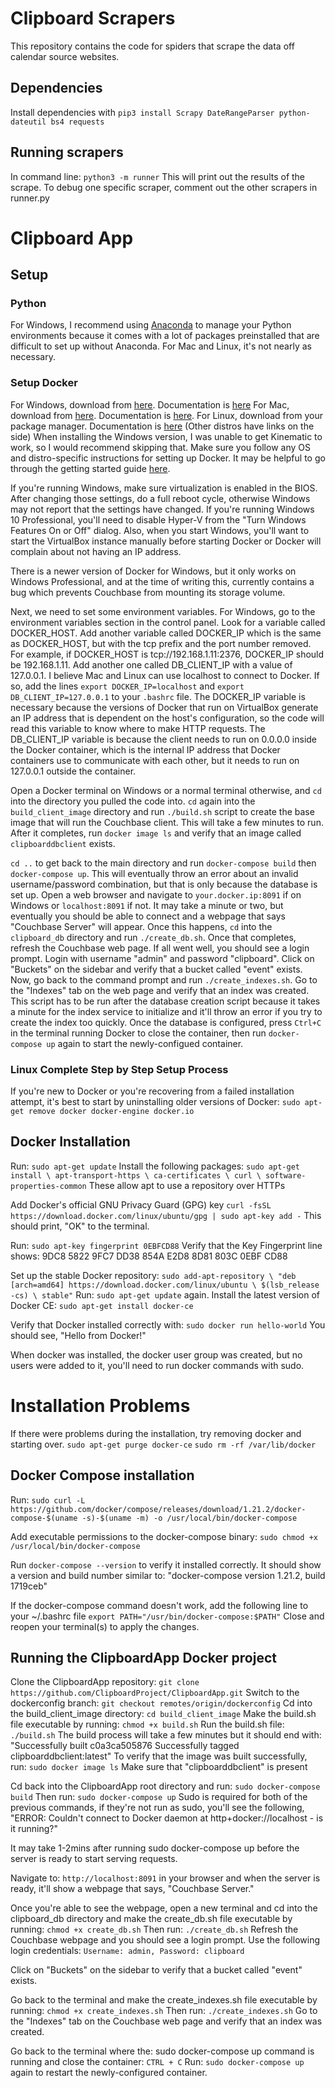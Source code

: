 # Clipboard Scrapers

This repository contains the code for spiders that scrape the data off calendar source websites.

## Dependencies

Install dependencies with `pip3 install Scrapy DateRangeParser python-dateutil bs4 requests`

## Running scrapers

In command line: `python3 -m runner`
This will print out the results of the scrape. To debug one specific scraper, comment out the other scrapers in runner.py

# Clipboard App

## Setup

### Python
For Windows, I recommend using [Anaconda](https://www.anaconda.com/download/) to manage your Python environments because it comes with a lot of packages preinstalled that are difficult to set up without Anaconda.
For Mac and Linux, it's not nearly as necessary.

### Setup Docker
For Windows, download from [here](https://docs.docker.com/toolbox/toolbox_install_windows/). Documentation is [here](https://docs.docker.com/toolbox/overview/)
For Mac, download from [here](https://www.docker.com/docker-mac). Documentation is [here](https://docs.docker.com/docker-for-mac/).
For Linux, download from your package manager. Documentation is [here](https://docs.docker.com/install/linux/docker-ce/ubuntu/) (Other distros have links on the side)
When installing the Windows version, I was unable to get Kinematic to work, so I would recommend skipping that.
Make sure you follow any OS and distro-specific instructions for setting up Docker. It may be helpful to go through the getting started guide [here](https://docs.docker.com/get-started/).

If you're running Windows, make sure virtualization is enabled in the BIOS. After changing those settings, do a full reboot cycle, otherwise Windows may not report that the settings have changed. If you're running Windows 10 Professional, you'll need to disable Hyper-V from the "Turn Windows Features On or Off" dialog. Also, when you start Windows, you'll want to start the VirtualBox instance manually before starting Docker or Docker will complain about not having an IP address.

There is a newer version of Docker for Windows, but it only works on Windows Professional, and at the time of writing this, currently contains a bug which prevents Couchbase from mounting its storage volume.

Next, we need to set some environment variables. For Windows, go to the environment variables section in the control panel. Look for a variable called DOCKER_HOST. Add another variable called DOCKER_IP which is the same as DOCKER_HOST, 
but with the tcp prefix and the port number removed. For example, if DOCKER_HOST is tcp://192.168.1.11:2376, DOCKER_IP should be 192.168.1.11. Add another one called DB_CLIENT_IP with a value of 127.0.0.1. 
I believe Mac and Linux can use localhost to connect to Docker. If so, add the lines `export DOCKER_IP=localhost` and `export DB_CLIENT_IP=127.0.0.1` to your `.bashrc` file. The DOCKER_IP variable is necessary because the versions of Docker that run on 
VirtualBox generate an IP address that is dependent on the host's configuration, so the code will read this variable to know where to make HTTP requests. The DB_CLIENT_IP variable is because the client needs to 
run on 0.0.0.0 inside the Docker container, which is the internal IP address that Docker containers use to communicate with each other, but it needs to run on 127.0.0.1 outside the container.

Open a Docker terminal on Windows or a normal terminal otherwise, and `cd` into the directory you pulled the code into.
`cd` again into the `build_client_image` directory and run `./build.sh` script to create the base image that will run the Couchbase client. 
This will take a few minutes to run. After it completes, run `docker image ls` and verify that an image called `clipboarddbclient` exists.

`cd ..` to get back to the main directory and run `docker-compose build` then `docker-compose up`. This will eventually throw an error about an invalid username/password combination, but that is only because the database is set up.
Open a web browser and navigate to `your.docker.ip:8091` if on Windows or `localhost:8091` if not. It may take a minute or two, but eventually you should be able to connect and a webpage that says "Couchbase Server" will appear.
Once this happens, `cd` into the `clipboard_db` directory and run `./create_db.sh`. Once that completes, refresh the Couchbase web page. If all went well, you should see a login prompt. Login with username "admin" and password "clipboard".
Click on "Buckets" on the sidebar and verify that a bucket called "event" exists. Now, go back to the command prompt and run `./create_indexes.sh`. Go to the "Indexes" tab on the web page and verify that an index was created. 
This script has to be run after the database creation script because it takes a minute for the index service to initialize and it'll throw an error if you try to create the index too quickly. Once the database is configured, 
press `Ctrl+C` in the terminal running Docker to close the container, then run `docker-compose up` again to start the newly-configued container. 

### Linux Complete Step by Step Setup Process
If you're new to Docker or you're recovering from a failed installation attempt, it's best to start by uninstalling older versions of Docker: `sudo apt-get remove docker docker-engine docker.io`

## Docker Installation
Run: `sudo apt-get update`
Install the following packages:
`
sudo apt-get install \
    apt-transport-https \
    ca-certificates \
    curl \
    software-properties-common
`
These allow apt to use a repository over HTTPs

Add Docker's official GNU Privacy Guard (GPG) key
`curl -fsSL https://download.docker.com/linux/ubuntu/gpg | sudo apt-key add -`
This should print, "OK" to the terminal.

Run: `sudo apt-key fingerprint 0EBFCD88`
Verify that the Key Fingerprint line shows: 9DC8 5822 9FC7 DD38 854A  E2D8 8D81 803C 0EBF CD88

Set up the stable Docker repository:
`
sudo add-apt-repository \
   "deb [arch=amd64] https://download.docker.com/linux/ubuntu \
   $(lsb_release -cs) \
   stable"
`
Run: `sudo apt-get update` again.
Install the latest version of Docker CE: `sudo apt-get install docker-ce`

Verify that Docker installed correctly with: `sudo docker run hello-world`
You should see, "Hello from Docker!"

When docker was installed, the docker user group was created, but no users were added to it, you'll need to run docker commands with sudo.

# Installation Problems
If there were problems during the installation, try removing docker and starting over.
`sudo apt-get purge docker-ce`
`sudo rm -rf /var/lib/docker`

## Docker Compose installation
Run: `sudo curl -L https://github.com/docker/compose/releases/download/1.21.2/docker-compose-$(uname -s)-$(uname -m) -o /usr/local/bin/docker-compose`

Add executable permissions to the docker-compose binary: `sudo chmod +x /usr/local/bin/docker-compose`

Run `docker-compose --version` to verify it installed correctly. It should show a version and build number similar to:
"docker-compose version 1.21.2, build 1719ceb"

If the docker-compose command doesn't work, add the following line to your ~/.bashrc file
`export PATH="/usr/bin/docker-compose:$PATH"`
Close and reopen your terminal(s) to apply the changes.

## Running the ClipboardApp Docker project
Clone the ClipboardApp repository: `git clone https://github.com/ClipboardProject/ClipboardApp.git`
Switch to the dockerconfig branch: `git checkout remotes/origin/dockerconfig`
Cd into the build_client_image directory: `cd build_client_image`
Make the build.sh file executable by running: `chmod +x build.sh`
Run the build.sh file: `./build.sh`
The build process will take a few minutes but it should end with:
  "Successfully built c0a3ca505876
  Successfully tagged clipboarddbclient:latest"
To verify that the image was built successfully, run: `sudo docker image ls`
Make sure that "clipboarddbclient" is present

Cd back into the ClipboardApp root directory and run: `sudo docker-compose build`
Then run: `sudo docker-compose up`
Sudo is required for both of the previous commands, if they're not run as sudo, you'll see the following, "ERROR: Couldn't connect to Docker daemon at http+docker://localhost - is it running?"

It may take 1-2mins after running sudo docker-compose up before the server is ready to start serving requests.

Navigate to: `http://localhost:8091` in your browser and when the server is ready, it'll show a webpage that says, "Couchbase Server."

Once you're able to see the webpage, open a new terminal and cd into the clipboard_db directory and make the create_db.sh file executable by running: `chmod +x create_db.sh`
Then run: `./create_db.sh`
Refresh the Couchbase webpage and you should see a login prompt.
Use the following login credentials: `Username: admin, Password: clipboard`

Click on "Buckets" on the sidebar to verify that a bucket called "event" exists. 

Go back to the terminal and make the create_indexes.sh file executable by running: `chmod +x create_indexes.sh`
Then run: `./create_indexes.sh`
Go to the "Indexes" tab on the Couchbase web page and verify that an index was created.

Go back to the terminal where the: sudo docker-compose up command is running and close the container: `CTRL + C`
Run: `sudo docker-compose up` again to restart the newly-configured container.
